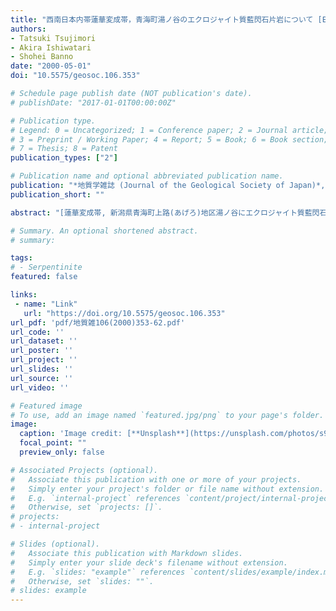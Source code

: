 ```yaml
---
title: "西南日本内帯蓮華変成帯，青海町湯ノ谷のエクロジャイト質藍閃石片岩について [Eclogitic glaucophane schist from the Yunotani valley in Omi Town, the Renge metamorphic belt, the Inner Zone of southwestern Japan]"
authors:
- Tatsuki Tsujimori
- Akira Ishiwatari
- Shohei Banno
date: "2000-05-01"
doi: "10.5575/geosoc.106.353"

# Schedule page publish date (NOT publication's date).
# publishDate: "2017-01-01T00:00:00Z"

# Publication type.
# Legend: 0 = Uncategorized; 1 = Conference paper; 2 = Journal article;
# 3 = Preprint / Working Paper; 4 = Report; 5 = Book; 6 = Book section;
# 7 = Thesis; 8 = Patent
publication_types: ["2"]

# Publication name and optional abbreviated publication name.
publication: "*地質学雑誌 (Journal of the Geological Society of Japan)*, v. 106, no. 5, p. 353-362, https://doi.org/10.5575/geosoc.106.353"
publication_short: ""

abstract: "[蓮華変成帯, 新潟県青海町上路(あげろ)地区湯ノ谷にエクロジャイト質藍閃石片岩が産する.この岩石は主として藍閃石(37%), ざくろ石(21%), オンファス輝石(19%), 緑れん石(19%)と少量の石英, 曹長石, フェンジャイト, 緑泥石, ルチル, チタン石から構成される.エクロジャイト相鉱物組み合わせ 'ざくろ石+オンファス輝石+藍閃石+緑れん石+石英+ルチル' はマトリクスの片理(S1)を構成し, わずかに二次的な緑泥石, 曹長石, 方解石に置換され, S1片理形成以前の緑れん石青色片岩相の鉱物組み合わせ '藍閃石+緑れん石+チタン石+石英+曹長石' の包有物列(S0)がざくろ石のコアに観察される.蓮華変成帯では, これまでにも残存エクロジャイト相鉱物の報告はあったが, 今回, 岩石組織と鉱物化学組成・累帯構造から, 初めて, 緑れん石青色片岩相からエクロジャイト相への累進変成作用を読みとることができた.]"

# Summary. An optional shortened abstract.
# summary: 

tags: 
# - Serpentinite
featured: false

links:
 - name: "Link"
   url: "https://doi.org/10.5575/geosoc.106.353"
url_pdf: 'pdf/地質雑106(2000)353-62.pdf'
url_code: ''
url_dataset: ''
url_poster: ''
url_project: ''
url_slides: ''
url_source: ''
url_video: ''

# Featured image
# To use, add an image named `featured.jpg/png` to your page's folder. 
image: 
  caption: 'Image credit: [**Unsplash**](https://unsplash.com/photos/s9CC2SKySJM)'
  focal_point: ""
  preview_only: false

# Associated Projects (optional).
#   Associate this publication with one or more of your projects.
#   Simply enter your project's folder or file name without extension.
#   E.g. `internal-project` references `content/project/internal-project/index.md`.
#   Otherwise, set `projects: []`.
# projects:
# - internal-project

# Slides (optional).
#   Associate this publication with Markdown slides.
#   Simply enter your slide deck's filename without extension.
#   E.g. `slides: "example"` references `content/slides/example/index.md`.
#   Otherwise, set `slides: ""`.
# slides: example
---
```

